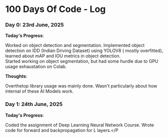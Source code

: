 # 100 Days Of Code - Log
<!--
### Day 0: February 30, 2016 (Example 1)
##### (delete me or comment me out)

**Today's Progress**: Fixed CSS, worked on canvas functionality for the app.

**Thoughts:** I really struggled with CSS, but, overall, I feel like I am slowly getting better at it. Canvas is still new for me, but I managed to figure out some basic functionality.

**Link to work:** [Calculator App](http://www.example.com)

### Day 0: February 30, 2016 (Example 2)
##### (delete me or comment me out)

**Today's Progress**: Fixed CSS, worked on canvas functionality for the app.

**Thoughts**: I really struggled with CSS, but, overall, I feel like I am slowly getting better at it. Canvas is still new for me, but I managed to figure out some basic functionality.

**Link(s) to work**: [Calculator App](http://www.example.com)


### Day 1: June 27, Monday

**Today's Progress**: I've gone through many exercises on FreeCodeCamp.

**Thoughts** I've recently started coding, and it's a great feeling when I finally solve an algorithm challenge after a lot of attempts and hours spent.

**Link(s) to work**
1. [Find the Longest Word in a String](https://www.freecodecamp.com/challenges/find-the-longest-word-in-a-string)
2. [Title Case a Sentence](https://www.freecodecamp.com/challenges/title-case-a-sentence)
-->
### Day 0: 23rd June, 2025
**Today's Progress**: <p>
Worked on object detection and segmentation. Implemented object detection on IDD (Indian Driving Dataset) using YOLOV8 ( mostly overfitted), learned about mAP and IOU metrics in object detection. <br />
Started working on object segmentation, but had some hurdle due to GPU usage exhaustation on Colab. </p>
**Thoughts**: 
<p>Overthetop library usage was mainly done. Wasn't particularly about how internal of these AI Models work. </p>

### Day 1: 24th June, 2025
**Today's Progress**: <p>
Coded the assignment of Deep Learning Neural Network Course. Wrote code for forward and backpropagation for L layers.</P


